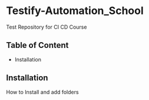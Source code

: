 # Testify-Automation_School

Test Repository for CI CD Course

## Table of Content

- Installation

## Installation

How to Install and add folders
